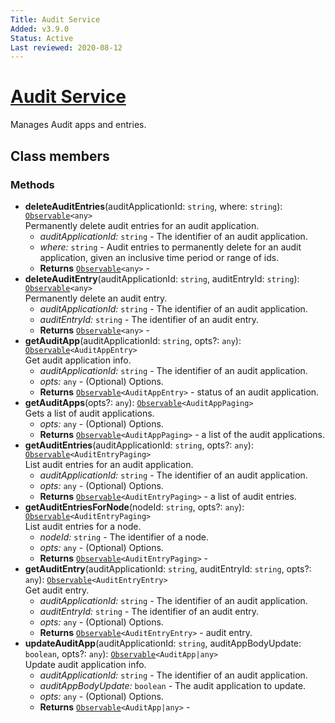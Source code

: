 ```yaml
---
Title: Audit Service
Added: v3.9.0
Status: Active
Last reviewed: 2020-08-12
---
```


# [Audit Service](../../../lib/content-services/src/lib/audit/audit.service.ts "Defined in audit.service.ts")

Manages Audit apps and entries.

## Class members

### Methods

-   **deleteAuditEntries**(auditApplicationId: `string`, where: `string`): [`Observable`](http://reactivex.io/documentation/observable.html)`<any>`<br/>
    Permanently delete audit entries for an audit application.
    -   _auditApplicationId:_ `string`  - The identifier of an audit application.
    -   _where:_ `string`  - Audit entries to permanently delete for an audit application, given an inclusive time period or range of ids.
    -   **Returns** [`Observable`](http://reactivex.io/documentation/observable.html)`<any>` - 
-   **deleteAuditEntry**(auditApplicationId: `string`, auditEntryId: `string`): [`Observable`](http://reactivex.io/documentation/observable.html)`<any>`<br/>
    Permanently delete an audit entry.
    -   _auditApplicationId:_ `string`  - The identifier of an audit application.
    -   _auditEntryId:_ `string`  - The identifier of an audit entry.
    -   **Returns** [`Observable`](http://reactivex.io/documentation/observable.html)`<any>` - 
-   **getAuditApp**(auditApplicationId: `string`, opts?: `any`): [`Observable`](http://reactivex.io/documentation/observable.html)`<AuditAppEntry>`<br/>
    Get audit application info.
    -   _auditApplicationId:_ `string`  - The identifier of an audit application.
    -   _opts:_ `any`  - (Optional) Options.
    -   **Returns** [`Observable`](http://reactivex.io/documentation/observable.html)`<AuditAppEntry>` - status of an audit application.
-   **getAuditApps**(opts?: `any`): [`Observable`](http://reactivex.io/documentation/observable.html)`<AuditAppPaging>`<br/>
    Gets a list of audit applications.
    -   _opts:_ `any`  - (Optional) Options.
    -   **Returns** [`Observable`](http://reactivex.io/documentation/observable.html)`<AuditAppPaging>` - a list of the audit applications.
-   **getAuditEntries**(auditApplicationId: `string`, opts?: `any`): [`Observable`](http://reactivex.io/documentation/observable.html)`<AuditEntryPaging>`<br/>
    List audit entries for an audit application.
    -   _auditApplicationId:_ `string`  - The identifier of an audit application.
    -   _opts:_ `any`  - (Optional) Options.
    -   **Returns** [`Observable`](http://reactivex.io/documentation/observable.html)`<AuditEntryPaging>` - a list of audit entries.
-   **getAuditEntriesForNode**(nodeId: `string`, opts?: `any`): [`Observable`](http://reactivex.io/documentation/observable.html)`<AuditEntryPaging>`<br/>
    List audit entries for a node.
    -   _nodeId:_ `string`  - The identifier of a node.
    -   _opts:_ `any`  - (Optional) Options.
    -   **Returns** [`Observable`](http://reactivex.io/documentation/observable.html)`<AuditEntryPaging>` - 
-   **getAuditEntry**(auditApplicationId: `string`, auditEntryId: `string`, opts?: `any`): [`Observable`](http://reactivex.io/documentation/observable.html)`<AuditEntryEntry>`<br/>
    Get audit entry.
    -   _auditApplicationId:_ `string`  - The identifier of an audit application.
    -   _auditEntryId:_ `string`  - The identifier of an audit entry.
    -   _opts:_ `any`  - (Optional) Options.
    -   **Returns** [`Observable`](http://reactivex.io/documentation/observable.html)`<AuditEntryEntry>` - audit entry.
-   **updateAuditApp**(auditApplicationId: `string`, auditAppBodyUpdate: `boolean`, opts?: `any`): [`Observable`](http://reactivex.io/documentation/observable.html)`<AuditApp|any>`<br/>
    Update audit application info.
    -   _auditApplicationId:_ `string`  - The identifier of an audit application.
    -   _auditAppBodyUpdate:_ `boolean`  - The audit application to update.
    -   _opts:_ `any`  - (Optional) Options.
    -   **Returns** [`Observable`](http://reactivex.io/documentation/observable.html)`<AuditApp|any>` -
